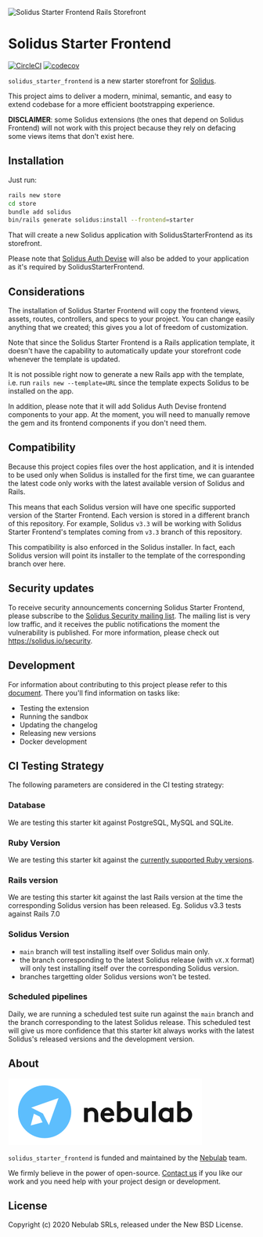 ![Solidus Starter Frontend Rails Storefront](https://github.com/solidusio/solidus_starter_frontend/assets/167946/16c0298a-a2bd-47d9-a2eb-64bcc8d2fa74)

# Solidus Starter Frontend
[![CircleCI](https://circleci.com/gh/solidusio/solidus_starter_frontend.svg?style=shield)](https://circleci.com/gh/solidusio/solidus_starter_frontend)
[![codecov](https://codecov.io/gh/solidusio/solidus_starter_frontend/branch/main/graph/badge.svg?token=54gge25dNh)](https://codecov.io/gh/solidusio/solidus_starter_frontend)

`solidus_starter_frontend` is a new starter storefront for [Solidus][solidus].

This project aims to deliver a modern, minimal, semantic, and easy to extend
codebase for a more efficient bootstrapping experience.

**DISCLAIMER**: some Solidus extensions (the ones that depend on Solidus
Frontend) will not work with this project because they rely on defacing some
views items that don't exist here.

## Installation

Just run:

```bash
rails new store
cd store
bundle add solidus
bin/rails generate solidus:install --frontend=starter
```

That will create a new Solidus application with SolidusStarterFrontend as its
storefront.

Please note that [Solidus Auth Devise](https://github.com/solidusio/solidus_auth_devise)
will also be added to your application as it's required by SolidusStarterFrontend.

## Considerations

The installation of Solidus Starter Frontend will copy the frontend views,
assets, routes, controllers, and specs to your project. You can change easily
anything that we created; this gives you a lot of freedom of customization.

Note that since the Solidus Starter Frontend is a Rails
application template, it doesn't have the capability to automatically update
your storefront code whenever the template is updated.

It is not possible right now to generate a new Rails app with the template, i.e.
run `rails new --template=URL` since the template expects Solidus to be
installed on the app.

In addition, please note that it will add Solidus Auth Devise frontend
components to your app. At the moment, you will need to manually remove the gem
and its frontend components if you don't need them.

## Compatibility

Because this project copies files over the host application, and it is intended
to be used only when Solidus is installed for the first time, we can guarantee
the latest code only works with the latest available version of Solidus and Rails.

This means that each Solidus version will have one specific supported version of
the Starter Frontend. Each version is stored in a different branch of this repository.
For example, Solidus `v3.3` will be working with Solidus Starter Frontend's templates
coming from `v3.3` branch of this repository.

This compatibility is also enforced in the Solidus installer. In fact, each Solidus
version will point its installer to the template of the corresponding branch over here.

## Security updates

To receive security announcements concerning Solidus Starter Frontend, please
subscribe to the
[Solidus Security mailing list](https://groups.google.com/forum/#!forum/solidus-security).
The mailing list is very low traffic, and it receives the public notifications
the moment the vulnerability is published. For more information, please check out
https://solidus.io/security.

## Development

For information about contributing to this project please refer to this
[document](docs/development.md). There you'll find information on tasks like:

* Testing the extension
* Running the sandbox
* Updating the changelog
* Releasing new versions
* Docker development

## CI Testing Strategy

The following parameters are considered in the CI testing strategy:

### Database

We are testing this starter kit against PostgreSQL, MySQL and SQLite.
### Ruby Version

We are testing this starter kit against the [currently supported
Ruby versions](https://endoflife.date/ruby).

### Rails version

We are testing this starter kit against the last Rails version
at the time the corresponding Solidus version has been released.
Eg. Solidus v3.3 tests against Rails 7.0

### Solidus Version

- `main` branch will test installing itself over Solidus main only.
- the branch corresponding to the latest Solidus release (with `vX.X`
  format) will only test installing itself over the corresponding
  Solidus version.
- branches targetting older Solidus versions won't be tested.

### Scheduled pipelines

Daily, we are running a scheduled test suite run against the `main`
branch and the branch corresponding to the latest Solidus release.
This scheduled test will give us more confidence that this starter
kit always works with the latest Solidus's released versions and
the development version.

## About

[![Nebulab][nebulab-logo]][nebulab]

`solidus_starter_frontend` is funded and maintained by the [Nebulab][nebulab]
team.

We firmly believe in the power of open-source. [Contact us][contact-us] if you
like our work and you need help with your project design or development.

[solidus]: https://solidus.io/
[nebulab]: https://nebulab.com/
[nebulab-logo]: https://raw.githubusercontent.com/solidusio/brand/master/partners/Nebulab/logo-dark-light.svg
[contact-us]: https://nebulab.com/contact-us/

## License
Copyright (c) 2020 Nebulab SRLs, released under the New BSD License.
